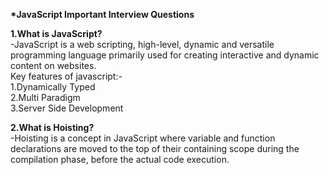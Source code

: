 <strong>\*JavaScript Important Interview Questions</strong>

<strong>1.What is JavaScript?</strong></br>
-JavaScript is a web scripting, high-level, dynamic and versatile programming language primarily used for creating interactive and dynamic content on websites.</br>
Key features of javascript:-</br>
1.Dynamically Typed</br>
2.Multi Paradigm</br>
3.Server Side Development</br>

<strong>2.What is Hoisting?</strong></br>
-Hoisting is a concept in JavaScript where variable and function declarations are moved to the top of their containing scope during the compilation phase, before the actual code execution.
